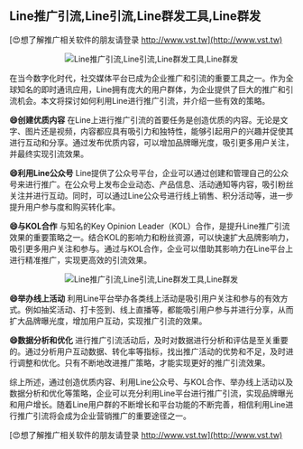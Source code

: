 ## **Line推广引流,Line引流,Line群发工具,Line群发**

[😍想了解推广相关软件的朋友请登录 http://www.vst.tw](http://www.vst.tw)

 <center><img src="https://vst.tw/MP4/tuiguang/png/1.png" alt="Line推广引流,Line引流,Line群发工具,Line群发"></center>

在当今数字化时代，社交媒体平台已成为企业推广和引流的重要工具之一。作为全球知名的即时通讯应用，Line拥有庞大的用户群体，为企业提供了巨大的推广和引流机会。本文将探讨如何利用Line进行推广引流，并介绍一些有效的策略。

**😄创建优质内容**
在Line上进行推广引流的首要任务是创造优质的内容。无论是文字、图片还是视频，内容都应具有吸引力和独特性，能够引起用户的兴趣并促使其进行互动和分享。通过发布优质内容，可以增加品牌曝光度，吸引更多用户关注，并最终实现引流效果。

**😄利用Line公众号**
Line提供了公众号平台，企业可以通过创建和管理自己的公众号来进行推广。在公众号上发布企业动态、产品信息、活动通知等内容，吸引粉丝关注并进行互动。同时，可以通过Line公众号进行线上销售、积分活动等，进一步提升用户参与度和购买转化率。

**😄与KOL合作**
与知名的Key Opinion Leader（KOL）合作，是提升Line推广引流效果的重要策略之一。结合KOL的影响力和粉丝资源，可以快速扩大品牌影响力，吸引更多用户关注和参与。通过与KOL合作，企业可以借助其影响力在Line平台上进行精准推广，实现更高效的引流效果。

 <center><img src="https://vst.tw/MP4/tuiguang/png/3.png" alt="Line推广引流,Line引流,Line群发工具,Line群发"></center>

**😄举办线上活动**
利用Line平台举办各类线上活动是吸引用户关注和参与的有效方式。例如抽奖活动、打卡签到、线上直播等，都能吸引用户参与并进行分享，从而扩大品牌曝光度，增加用户互动，实现推广引流的效果。

**😄数据分析和优化**
进行推广引流活动后，及时对数据进行分析和评估是至关重要的。通过分析用户互动数据、转化率等指标，找出推广活动的优势和不足，及时进行调整和优化。只有不断地改进推广策略，才能实现更好的推广引流效果。

综上所述，通过创造优质内容、利用Line公众号、与KOL合作、举办线上活动以及数据分析和优化等策略，企业可以充分利用Line平台进行推广引流，实现品牌曝光和用户增长。随着Line用户群的不断增长和平台功能的不断完善，相信利用Line进行推广引流将会成为企业营销推广的重要途径之一。

[😍想了解推广相关软件的朋友请登录 http://www.vst.tw](http://www.vst.tw)



